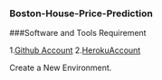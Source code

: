 ### Boston-House-Price-Prediction

###Software and Tools Requirement

1.[Github Account](https://www.github.com)
2.[HerokuAccount](https://www.heroku.com)


Create a New Environment.
